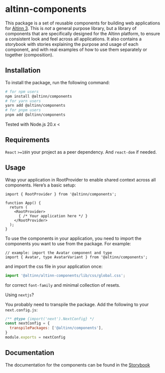 # altinn-components
This package is a set of reusable components for building web applications for [Altinn 3](https://docs.altinn.studio/nb/community/about/).
This is *not* a general purpose library, but a library of components that are specifically designed for the Altinn platform, to ensure
a consistent look and feel across all applications. It also contains a storybook with stories explaining the purpose and usage of each component, and
with real examples of how to use them separately or together (composition).

## Installation
To install the package, run the following command:

```bash
# for npm users
npm install @altinn/components
# for yarn users
yarn add @altinn/components 
# for pnpm users
pnpm add @altinn/components
```
Tested with Node.js 20.x <

## Requirements

`React` `>=18`in your project as a peer dependency. And `react-dom` if needed.

## Usage
Wrap your application in RootProvider to enable shared context across all components. Here’s a basic setup:

```tsx
import { RootProvider } from '@altinn/components';

function App() {
  return (
    <RootProvider>
      { /* Your application here */ }
    </RootProvider>
  );
}
```

To use the components in your application, you need to import the components you want to use from the package. For example:

```tsx
// example: import the Avatar component and type
import { Avatar, type AvatarVariant } from '@altinn/components';
```
and import the css file in your application once:
```ts
import '@altinn/altinn-components/lib/css/global.css';
```
for correct `font-family` and minimal collection of resets.

Using `nextjs`?

You probably need to transpile the package. Add the following to your `next.config.js`:

```js
/** @type {import('next').NextConfig} */
const nextConfig = {
  transpilePackages: ['@altinn/components'],
}
module.exports = nextConfig
```

## Documentation
The documentation for the components can be found in the [Storybook](https://altinn.github.io/altinn-components)
